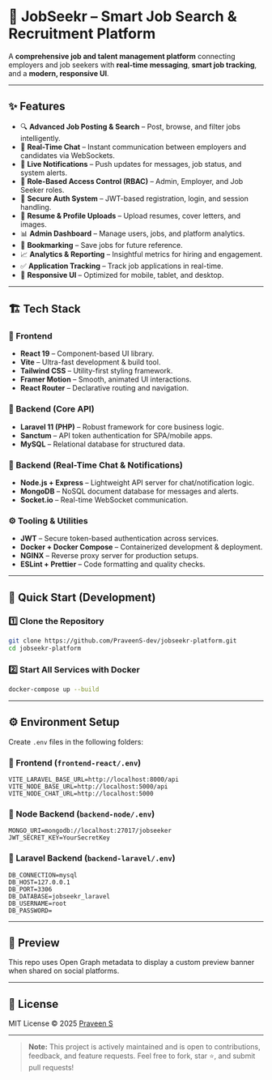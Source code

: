 # 🚀 JobSeekr – Smart Job Search & Recruitment Platform

A **comprehensive job and talent management platform** connecting employers and job seekers with **real-time messaging**, **smart job tracking**, and a **modern, responsive UI**.

---

## ✨ Features

- 🔍 **Advanced Job Posting & Search** – Post, browse, and filter jobs intelligently.
- 💬 **Real-Time Chat** – Instant communication between employers and candidates via WebSockets.
- 🔔 **Live Notifications** – Push updates for messages, job status, and system alerts.
- 👥 **Role-Based Access Control (RBAC)** – Admin, Employer, and Job Seeker roles.
- 🔐 **Secure Auth System** – JWT-based registration, login, and session handling.
- 📄 **Resume & Profile Uploads** – Upload resumes, cover letters, and images.
- 📊 **Admin Dashboard** – Manage users, jobs, and platform analytics.
- 📌 **Bookmarking** – Save jobs for future reference.
- 📈 **Analytics & Reporting** – Insightful metrics for hiring and engagement.
- ✅ **Application Tracking** – Track job applications in real-time.
- 📱 **Responsive UI** – Optimized for mobile, tablet, and desktop.

---

## 🏗️ Tech Stack

### 🔹 Frontend

- **React 19** – Component-based UI library.
- **Vite** – Ultra-fast development & build tool.
- **Tailwind CSS** – Utility-first styling framework.
- **Framer Motion** – Smooth, animated UI interactions.
- **React Router** – Declarative routing and navigation.

### 🔸 Backend (Core API)

- **Laravel 11 (PHP)** – Robust framework for core business logic.
- **Sanctum** – API token authentication for SPA/mobile apps.
- **MySQL** – Relational database for structured data.

### 🔸 Backend (Real-Time Chat & Notifications)

- **Node.js + Express** – Lightweight API server for chat/notification logic.
- **MongoDB** – NoSQL document database for messages and alerts.
- **Socket.io** – Real-time WebSocket communication.

### ⚙️ Tooling & Utilities

- **JWT** – Secure token-based authentication across services.
- **Docker + Docker Compose** – Containerized development & deployment.
- **NGINX** – Reverse proxy server for production setups.
- **ESLint + Prettier** – Code formatting and quality checks.

---

## 🚀 Quick Start (Development)

### 1️⃣ Clone the Repository

```bash
git clone https://github.com/PraveenS-dev/jobseekr-platform.git
cd jobseekr-platform
```

### 2️⃣ Start All Services with Docker

```bash
docker-compose up --build
```

---

## ⚙️ Environment Setup

Create `.env` files in the following folders:

### 🔹 Frontend (`frontend-react/.env`)
```env
VITE_LARAVEL_BASE_URL=http://localhost:8000/api
VITE_NODE_BASE_URL=http://localhost:5000/api
VITE_NODE_CHAT_URL=http://localhost:5000
```

### 🔸 Node Backend (`backend-node/.env`)
```env
MONGO_URI=mongodb://localhost:27017/jobseeker
JWT_SECRET_KEY=YourSecretKey
```

### 🔸 Laravel Backend (`backend-laravel/.env`)
```env
DB_CONNECTION=mysql
DB_HOST=127.0.0.1
DB_PORT=3306
DB_DATABASE=jobseekr_laravel
DB_USERNAME=root
DB_PASSWORD=
```

---

## 📸 Preview

This repo uses Open Graph metadata to display a custom preview banner when shared on social platforms.

---

## 📜 License

MIT License © 2025 [Praveen S](https://github.com/PraveenS-dev)

---

> **Note:** This project is actively maintained and is open to contributions, feedback, and feature requests. Feel free to fork, star ⭐, and submit pull requests!
